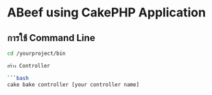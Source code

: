 # ABeef using CakePHP Application

## การใช้ Command Line

```bash
cd /yourproject/bin

สร้าง Controller

```bash
cake bake controller [your controller name]
```

